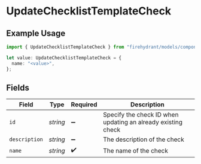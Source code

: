 # UpdateChecklistTemplateCheck

## Example Usage

```typescript
import { UpdateChecklistTemplateCheck } from "firehydrant/models/components";

let value: UpdateChecklistTemplateCheck = {
  name: "<value>",
};
```

## Fields

| Field                                                        | Type                                                         | Required                                                     | Description                                                  |
| ------------------------------------------------------------ | ------------------------------------------------------------ | ------------------------------------------------------------ | ------------------------------------------------------------ |
| `id`                                                         | *string*                                                     | :heavy_minus_sign:                                           | Specify the check ID when updating an already existing check |
| `description`                                                | *string*                                                     | :heavy_minus_sign:                                           | The description of the check                                 |
| `name`                                                       | *string*                                                     | :heavy_check_mark:                                           | The name of the check                                        |